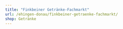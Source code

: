 ```yaml
---
title: "Finkbeiner Getränke-Fachmarkt"
url: /ehingen-donau/finkbeiner-getraenke-fachmarkt/
shop: Getränke
---
```

